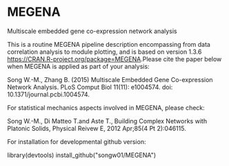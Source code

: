 # MEGENA
Multiscale embedded gene co-expression network analysis 

This is a routine MEGENA pipeline description encompassing from data correlation analysis to module plotting, and is based on version 1.3.6 <https://CRAN.R-project.org/package=MEGENA>.Please cite the paper below when MEGENA is applied as part of your analysis: 

Song W.-M., Zhang B. (2015) Multiscale Embedded Gene Co-expression Network Analysis. PLoS Comput Biol 11(11): e1004574. doi: 10.1371/journal.pcbi.1004574.

For statistical mechanics aspects involved in MEGENA, please check: 

Song W.-M., Di Matteo T.and Aste T., Building Complex Networks with Platonic Solids, Physical Reivew E, 2012 Apr;85(4 Pt 2):046115.

For installation for developmental github version: 

library(devtools)
install_github("songw01/MEGENA")


